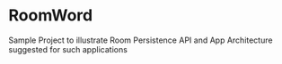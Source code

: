 # RoomWord
Sample Project to illustrate Room Persistence API and App Architecture suggested for such applications
